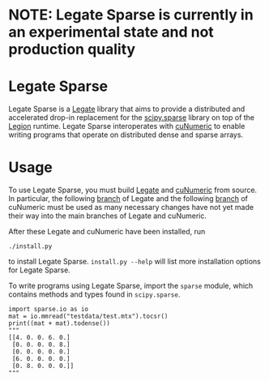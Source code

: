 NOTE: Legate Sparse is currently in an experimental state and not production quality
====================================================================================

# Legate Sparse

Legate Sparse is a [Legate](https://github.com/nv-legate/legate.core) library
that aims to provide a distributed and accelerated drop-in replacement for the
[scipy.sparse](https://docs.scipy.org/doc/scipy/reference/sparse.html) library
on top of the [Legion](https://legion.stanford.edu) runtime. Legate Sparse
interoperates with [cuNumeric](https://github.com/nv-legate/cunumeric) to
enable writing programs that operate on distributed dense and sparse arrays.

# Usage

To use Legate Sparse, you must build
[Legate](https://github.com/nv-legate/legate.core) and
[cuNumeric](https://github.com/nv-legate/cunumeric) from source.  In
particular, the following
[branch](https://github.com/rohany/legate.core/tree/legate-sparse) of Legate
and the following
[branch](https://github.com/rohany/cunumeric/tree/legate-sparse) of cuNumeric
must be used as many necessary changes have not yet made their way into the
main branches of Legate and cuNumeric.

After these Legate and cuNumeric have been installed, run
```
./install.py
```
to install Legate Sparse. `install.py --help` will list more installation
options for Legate Sparse.

To write programs using Legate Sparse, import the `sparse` module, which
contains methods and types found in `scipy.sparse`.
```[python]
import sparse.io as io
mat = io.mmread("testdata/test.mtx").tocsr()
print((mat + mat).todense())
"""
[[4. 0. 0. 6. 0.]
 [0. 0. 0. 0. 8.]
 [0. 0. 0. 0. 0.]
 [6. 0. 0. 0. 0.]
 [0. 8. 0. 0. 0.]]
"""
```
